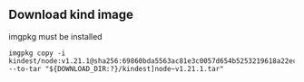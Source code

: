## Download kind image
imgpkg must be installed
```
imgpkg copy -i kindest/node:v1.21.1@sha256:69860bda5563ac81e3c0057d654b5253219618a22ec3a346306239bba8cfa1a6 --to-tar "${DOWNLOAD_DIR:?}/kindest]node~v1.21.1.tar"
```
